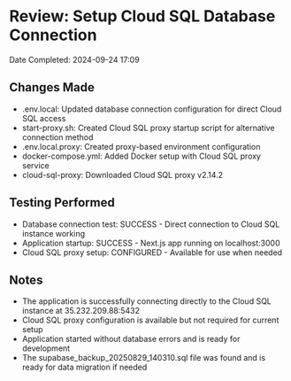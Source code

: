 # Review: Setup Cloud SQL Database Connection
Date Completed: 2024-09-24 17:09

## Changes Made
- .env.local: Updated database connection configuration for direct Cloud SQL access
- start-proxy.sh: Created Cloud SQL proxy startup script for alternative connection method
- .env.local.proxy: Created proxy-based environment configuration
- docker-compose.yml: Added Docker setup with Cloud SQL proxy service
- cloud-sql-proxy: Downloaded Cloud SQL proxy v2.14.2

## Testing Performed
- Database connection test: SUCCESS - Direct connection to Cloud SQL instance working
- Application startup: SUCCESS - Next.js app running on localhost:3000
- Cloud SQL proxy setup: CONFIGURED - Available for use when needed

## Notes
- The application is successfully connecting directly to the Cloud SQL instance at 35.232.209.88:5432
- Cloud SQL proxy configuration is available but not required for current setup
- Application started without database errors and is ready for development
- The supabase_backup_20250829_140310.sql file was found and is ready for data migration if needed